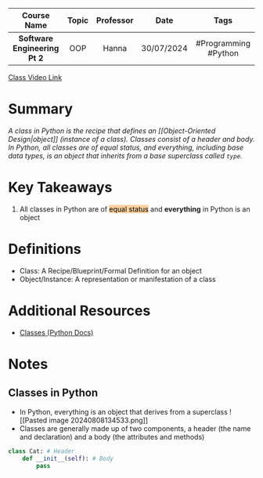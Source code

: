 |          Course Name          | Topic | Professor |    Date    |         Tags         |
| :---------------------------: | :---: | :-------: | :--------: | :------------------: |
| **Software Engineering Pt 2** |  OOP  |   Hanna   | 30/07/2024 | #Programming #Python |

[Class Video Link](https://dstisas-my.sharepoint.com/personal/johnny_najjar_dsti_institute/_layouts/15/stream.aspx?id=%2Fpersonal%2Fjohnny%5Fnajjar%5Fdsti%5Finstitute%2FDocuments%2FRecordings%281%29%2FS24%2D%20DS%20%26%20Common%20LINK%20DS%5FDA%5FDE%2D20240730%5F094914%2DMeeting%20Recording%2Emp4&nav=eyJyZWZlcnJhbEluZm8iOnsicmVmZXJyYWxBcHAiOiJTdHJlYW1XZWJBcHAiLCJyZWZlcnJhbFZpZXciOiJTaGFyZURpYWxvZy1MaW5rIiwicmVmZXJyYWxBcHBQbGF0Zm9ybSI6IldlYiIsInJlZmVycmFsTW9kZSI6InZpZXcifX0&ga=1&referrer=StreamWebApp%2EWeb&referrerScenario=AddressBarCopied%2Eview%2E4d2826e9%2D9d87%2D4e42%2D8b8a%2D47aa880a85de)

# Summary
*A class in Python is the recipe that defines an [[Object-Oriented Design|object]] (instance of a class). Classes consist of a header and body. In Python, all classes are of equal status, and everything, including base data types, is an object that inherits from a base superclass called `type`.*

# Key Takeaways
1. All classes in Python are of <mark style="background: #FFB86CA6;">equal status</mark> and **everything** in Python is an object

# Definitions
- Class: A Recipe/Blueprint/Formal Definition for an object
- Object/Instance: A representation or manifestation of a class 

# Additional Resources
- [Classes (Python Docs)](https://docs.python.org/3/tutorial/classes.html)

# Notes
## Classes in Python
- In Python, everything is an object that derives from a superclass
![[Pasted image 20240808134533.png]]
- Classes are generally made up of two components, a header (the name and declaration) and a body (the attributes and methods)
```python
class Cat: # Header
	def __init__(self): # Body
		pass
```